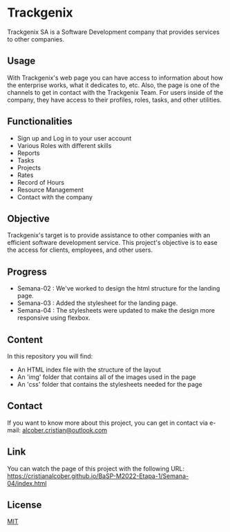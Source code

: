 # Trackgenix

Trackgenix SA is a Software Development company that provides services to other companies.

## Usage

With Trackgenix's web page you can have access to information about how the enterprise works, what it dedicates to, etc. Also, the page is one of the channels to get in contact with the Trackgenix Team.
For users inside of the company, they have access to their profiles, roles, tasks, and other utilities.

## Functionalities

* Sign up and Log in to your user account
* Various Roles with different skills
* Reports
* Tasks
* Projects
* Rates
* Record of Hours
* Resource Management
* Contact with the company

## Objective

Trackgenix's target is to provide assistance to other companies with an efficient software development service.
This project's objective is to ease the access for clients, employees, and other users.

## Progress

* Semana-02 : We've worked to design the html structure for the landing page.
* Semana-03 : Added the stylesheet for the landing page.
* Semana-04 : The stylesheets were updated to make the design more responsive using flexbox.

## Content

In this repository you will find:

* An HTML index file with the structure of the layout
* An 'img' folder that contains all of the images used in the page
* An 'css' folder that contains the stylesheets needed for the page

## Contact

If you want to know more about this project, you can get in contact via e-mail: alcober.cristian@outlook.com

## Link

You can watch the page of this project with the following URL: https://cristianalcober.github.io/BaSP-M2022-Etapa-1/Semana-04/index.html

## License

[MIT](https://choosealicense.com/licenses/mit/)
